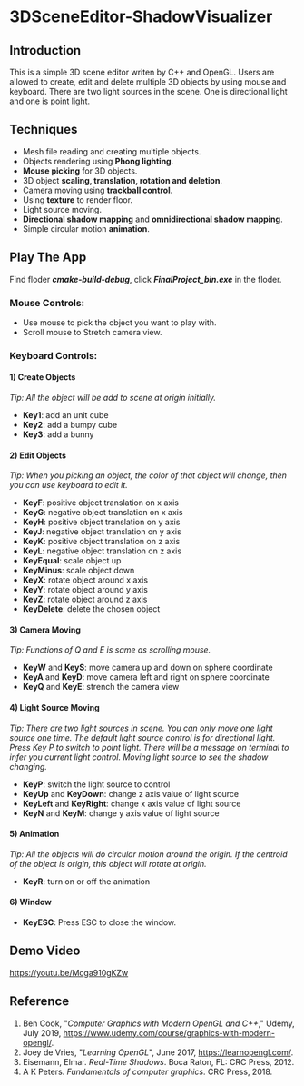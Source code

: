 # 3DSceneEditor-ShadowVisualizer

## Introduction
This is a simple 3D scene editor writen by C++ and OpenGL. Users are allowed to create, edit and delete multiple 3D objects by using mouse and keyboard. There are two light sources in the scene. One is directional light and one is point light.

## Techniques
- Mesh file reading and creating multiple objects.
- Objects rendering using **Phong lighting**.
- **Mouse picking** for 3D objects. 
- 3D object **scaling, translation, rotation and deletion**.
- Camera moving using **trackball control**.
- Using **texture** to render floor.
- Light source moving.
- **Directional shadow mapping** and **omnidirectional shadow mapping**.
- Simple circular motion **animation**.

## Play The App
  Find floder ***cmake-build-debug***, click ***FinalProject_bin.exe*** in the floder.
### Mouse Controls:
 - Use mouse to pick the object you want to play with.
 - Scroll mouse to Stretch camera view.

### Keyboard Controls:
#### 1) Create Objects
*Tip: All the object will be add to scene at origin initially.* 
 - **Key1**: add an unit cube 
 - **Key2**: add a bumpy cube 
 - **Key3**: add a bunny

#### 2) Edit Objects
*Tip: When you picking an object, the color of that object will change, then you can use keyboard to edit it.*
	
 - **KeyF**: positive object translation on x axis
 - **KeyG**: negative object translation on x axis
 - **KeyH**: positive object translation on y axis
 - **KeyJ**: negative object translation on y axis
 - **KeyK**: positive object translation on z axis
 -  **KeyL**: negative object translation on z axis
 - **KeyEqual**: scale object up
 - **KeyMinus**: scale object down
 - **KeyX**: rotate object around x axis
 - **KeyY**: rotate object around y axis
 -  **KeyZ**: rotate object around z axis
 - **KeyDelete**: delete the chosen object

#### 3) Camera Moving
*Tip: Functions of Q and E is same as scrolling mouse.*
 -  **KeyW** and **KeyS**: move camera up and down on sphere coordinate
 - **KeyA** and **KeyD**: move camera left and right on sphere coordinate
 -  **KeyQ** and **KeyE**: strench the camera view
 

#### 4) Light Source Moving
*Tip: There are two light sources in scene.  You can only move one light source one time. The default light source control is for directional light. Press Key P to switch to point light. There will be a message on terminal to infer you current light control. Moving light source to see the shadow changing.* 
 - **KeyP**: switch the light source to control
 - **KeyUp** and **KeyDown**: change z axis value of light source
 - **KeyLeft** and **KeyRight**: change x axis value of light source
 - **KeyN** and **KeyM**: change y axis value of light source
  
#### 5) Animation
*Tip: All the objects will do circular motion around the origin. If the centroid of the object is origin, this object will rotate at origin.*
- **KeyR**: turn on or off the animation

#### 6) Window

 - **KeyESC**:  Press ESC to close the window.

## Demo Video
https://youtu.be/Mcga910gKZw


## Reference

1.  Ben Cook, "*Computer Graphics with Modern OpenGL and C++*," Udemy, July 2019, https://www.udemy.com/course/graphics-with-modern-opengl/.
2. Joey de Vries, "*Learning OpenGL*",  June 2017, https://learnopengl.com/.
3. Eisemann, Elmar. _Real-Time Shadows_. Boca Raton, FL: CRC Press, 2012.
4. A K Peters. _Fundamentals of computer graphics_. CRC Press, 2018.
